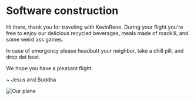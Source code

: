 # Software construction

Hi there, thank you for traveling with KevinRene. During your flight you're free to enjoy our delicious recycled beverages, meals made of roadkill, and some weird ass games.

In case of emergency please headbutt your neighbor, take a chill pill, and drop dat beat.

We hope you have a pleasant flight.

~ Jesus and Buddha

![Our plane](http://theaviationist.com/wp-content/uploads/2013/02/Aerogallo-5.jpg)